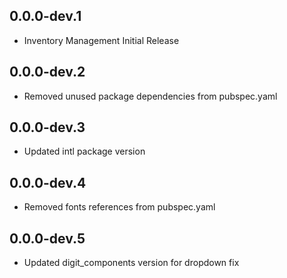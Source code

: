 ## 0.0.0-dev.1
* Inventory Management Initial Release

## 0.0.0-dev.2
* Removed unused package dependencies from pubspec.yaml

## 0.0.0-dev.3
* Updated intl package version

## 0.0.0-dev.4
* Removed fonts references from pubspec.yaml

## 0.0.0-dev.5
* Updated digit_components version for dropdown fix